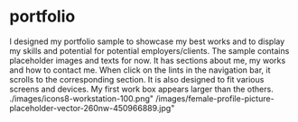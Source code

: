 # portfolio
I designed my portfolio sample to showcase my best works and to display my skills and potential for potential employers/clients. 
The sample contains placeholder images and texts for now.
It has sections about me, my works and how to contact me.
When click on the lints in the navigation bar, it scrolls to the corresponding section.
It is also designed to fit various screens and devices.
My first work box appears larger than the others.
./images/icons8-workstation-100.png"
/images/female-profile-picture-placeholder-vector-260nw-450966889.jpg"

